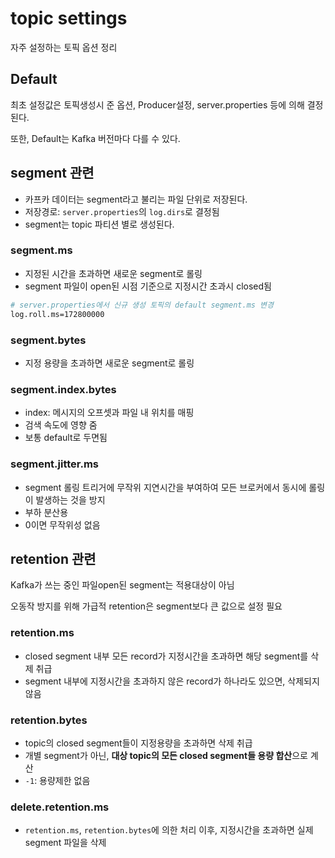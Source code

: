 # topic settings

자주 설정하는 토픽 옵션 정리

## Default

최초 설정값은 토픽생성시 준 옵션, Producer설정, server.properties 등에 의해 결정된다.

또한, Default는 Kafka 버전마다 다를 수 있다.

## segment 관련

- 카프카 데이터는 segment라고 불리는 파일 단위로 저장된다.
- 저장경로: `server.properties`의 `log.dirs`로 결정됨
- segment는 topic 파티션 별로 생성된다.

### segment.ms

- 지정된 시간을 초과하면 새로운 segment로 롤링
- segment 파일이 open된 시점 기준으로 지정시간 초과시 closed됨

```sh
# server.properties에서 신규 생성 토픽의 default segment.ms 변경
log.roll.ms=172800000
```

### segment.bytes

- 지정 용량을 초과하면 새로운 segment로 롤링

### segment.index.bytes

- index: 메시지의 오프셋과 파일 내 위치를 매핑
- 검색 속도에 영향 줌
- 보통 default로 두면됨

### segment.jitter.ms

- segment 롤링 트리거에 무작위 지연시간을 부여하여 모든 브로커에서 동시에 롤링이 발생하는 것을 방지
- 부하 분산용
- 0이면 무작위성 없음

## retention 관련

Kafka가 쓰는 중인 파일open된 segment는 적용대상이 아님

오동작 방지를 위해 가급적 retention은 segment보다 큰 값으로 설정 필요

### retention.ms

- closed segment 내부 모든 record가 지정시간을 초과하면 해당 segment를 삭제 취급
- segment 내부에 지정시간을 초과하지 않은 record가 하나라도 있으면, 삭제되지 않음

### retention.bytes

- topic의 closed segment들이 지정용량을 초과하면 삭제 취급
- 개별 segment가 아닌, **대상 topic의 모든 closed segment들 용량 합산**으로 계산
- `-1`: 용량제한 없음

### delete.retention.ms

- `retention.ms`, `retention.bytes`에 의한 처리 이후, 지정시간을 초과하면 실제 segment 파일을 삭제
